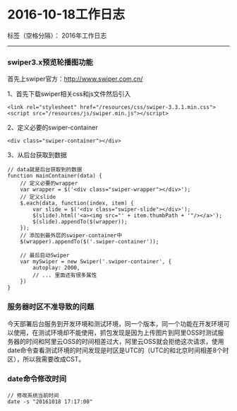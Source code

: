 ﻿# 2016-10-18工作日志

标签（空格分隔）： 2016年工作日志

---

### swiper3.x预览轮播图功能

首先上swiper官方：http://www.swiper.com.cn/

1、首先下载swiper相关css和js文件然后引入

```
<link rel="stylesheet" href="/resources/css/swiper-3.3.1.min.css">
<script src="/resources/js/swiper.min.js"></script>
```

2、定义必要的swiper-container

```
<div class="swiper-container"></div>
```

3、从后台获取到数据

```
// data就是后台获取到的数据
function mainContainer(data) {
    // 定义必要的wrapper
	var wrapper = $('<div class="swiper-wrapper"></div>');
	// 定义slide
	$.each(data, function(index, item) {
		var slide = $('<div class="swiper-slide"></div>');
		$(slide).html('<a><img src="' + item.thumbPath + '"/></a>');
		$(slide).appendTo($(wrapper));
	});
	// 添加到最外层的swiper-container中
	$(wrapper).appendTo($('.swiper-container'));
	
	// 最后启动Swiper
	var mySwiper = new Swiper('.swiper-container', {
		autoplay: 2000,
		// ... 里面还有很多属性
	})
}
```

### 服务器时区不准导致的问题

今天部署后台服务到开发环境和测试环境，同一个版本，同一个功能在开发环境可以使用，在测试环境却不能使用，抓包发现是因为上传图片到阿里OSS时测试服务器的时间和阿里云OSS的时间相差过大，阿里云OSS就会拒绝这次请求，使用date命令查看测试环境的时间发现是时区是UTC的（UTC的和北京时间相差8个时区），所以我需要改成CST。

### date命令修改时间

```
// 修改系统当前时间
date -s "20161018 17:17:00"
```